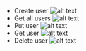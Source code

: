 - Create user
![alt text](image.png)
- Get all users
![alt text](image-1.png)
- Put user
![alt text](image-2.png)
- Get user
![alt text](image-3.png)
- Delete user
![alt text](image-4.png)